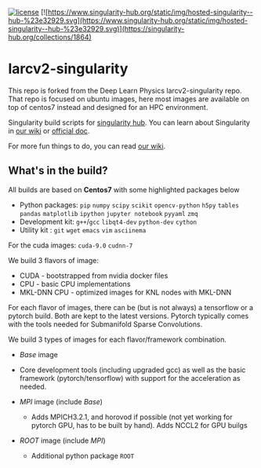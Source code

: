 [![license](https://img.shields.io/github/license/mashape/apistatus.svg)](https://raw.githubusercontent.com/DeepLearnPhysics/larcv2-singularity/master/LICENSE)
[![https://www.singularity-hub.org/static/img/hosted-singularity--hub-%23e32929.svg](https://www.singularity-hub.org/static/img/hosted-singularity--hub-%23e32929.svg)](https://singularity-hub.org/collections/1864)

# larcv2-singularity
This repo is forked from the Deep Learn Physics larcv2-singularity repo.  That repo is focused on ubuntu images, here most images are available on top of centos7 instead and designed for an HPC environment.

Singularity build scripts for [singularity hub](https://www.singularity-hub.org/collections/459). You can learn about Singularity in [our wiki](https://github.com/DeepLearnPhysics/playground-singularity/wiki) or [official doc](https://www.sylabs.io/docs/).

For more fun things to do, you can read [our wiki](https://github.com/DeepLearnPhysics/playground-singularity/wiki).

## What's in the build?
All builds are based on **Centos7** with some highlighted packages below
  * Python packages: `pip` `numpy` `scipy` `scikit` `opencv-python` `h5py` `tables` `pandas` `matplotlib` `ipython` `jupyter notebook` `pyyaml` `zmq`
  * Development kit: `g++`/`gcc` `libqt4-dev` `python-dev` `cython`
  * Utility kit    : `git` `wget` `emacs` `vim` `asciinema`
 
For the cuda images: `cuda-9.0` `cudnn-7`
 
We build 3 flavors of image:
 * CUDA - bootstrapped from nvidia docker files
 * CPU - basic CPU implementations 
 * MKL-DNN CPU - optimized images for KNL nodes with MKL-DNN
 
For each flavor of images, there can be (but is not always) a tensorflow or a pytorch build.  Both are kept to the latest versions.  Pytorch typically comes with the tools needed for Submanifold Sparse Convolutions.
 
We build 3 types of images for each flavor/framework combination.
* _Base_ image
 * Core development tools (including upgraded gcc) as well as the basic framework (pytorch/tensorflow) with support for the acceleration as needed.
  
* _MPI_ image (include _Base_)
  * Adds MPICH3.2.1, and horovod if possible (not yet working for pytorch GPU, has to be built by hand).  Adds NCCL2 for GPU builgs
  
* _ROOT_ image (include _MPI_)
  * Additional python package `ROOT`
 
